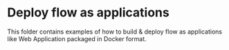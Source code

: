 # Deploy flow as applications

This folder contains examples of how to build & deploy flow as applications like Web Application packaged in Docker format.